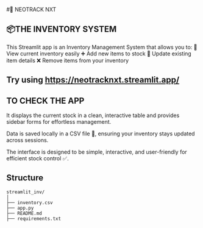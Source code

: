 #🔖 NEOTRACK NXT

## 📦THE INVENTORY SYSTEM

This Streamlit app is an Inventory Management System that allows you to:
👀 View current inventory easily
➕ Add new items to stock
🔄 Update existing item details
❌ Remove items from your inventory

## Try using https://neotracknxt.streamlit.app/
## TO CHECK THE APP

It displays the current stock in a clean, interactive table and provides sidebar forms for effortless management.

Data is saved locally in a CSV file 📁, ensuring your inventory stays updated across sessions.

The interface is designed to be simple, interactive, and user-friendly for efficient stock control ✅.

## Structure
```
streamlit_inv/
│
├── inventory.csv
├── app.py
├── README.md
├── requirements.txt

```
